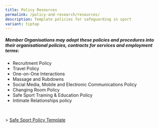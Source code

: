 ```yaml
---
title: Policy Resources
permalink: /policy-and-research/resources/
description: Template policies for safeguarding in sport
variant: tiptap
---
```

##### **Member Organisations may adopt these policies and procedures into their organisational policies, contracts for services and employment terms:**


* Recruitment Policy
* Travel Policy
* One-on-One Interactions
* Massage and Rubdowns
* Social Media, Mobile and Electronic Communications Policy
* Changing Room Policy
* Safe Sport Training &amp; Education Policy
* Intimate Relationships policy
<br>

&gt; [Safe Sport Policy Template](/files/safe%20sport%20policy%20template%20250423.pdf)